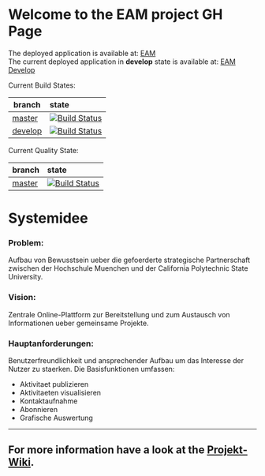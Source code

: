 # Welcome to the EAM project GH Page

The deployed application is available at: [EAM](https://tg2b-7.herokuapp.com/)<br>
The current deployed application in **develop** state is available at: [EAM Develop](https://eam-dev.herokuapp.com/)

Current Build States:

|branch|state|
|------|:-------------|
|[master](https://github.com/sweIhm/sweiproject-tg2b-7/tree/master)|[![Build Status](https://travis-ci.org/sweIhm/sweiproject-tg2b-7.svg?branch=master)](https://travis-ci.org/sweIhm/sweiproject-tg2b-7)
|[develop](https://github.com/sweIhm/sweiproject-tg2b-7/tree/develop)|[![Build Status](https://travis-ci.org/sweIhm/sweiproject-tg2b-7.svg?branch=develop)](https://travis-ci.org/sweIhm/sweiproject-tg2b-7)

Current Quality State:

|branch|state|
|------|:-------------|
|[master](https://github.com/sweIhm/sweiproject-tg2b-7/tree/master)|[![Build Status](https://sonarcloud.io/api/badges/gate?key=org.springframework:eam_tg2b-7)](https://sonarcloud.io/dashboard?id=org.springframework%3Aeam_tg2b-7)


# Systemidee

### Problem:
Aufbau von Bewusstsein ueber die gefoerderte strategische Partnerschaft zwischen der Hochschule Muenchen und der California Polytechnic State University. 

### Vision:
Zentrale Online-Plattform zur Bereitstellung und zum Austausch von Informationen ueber gemeinsame Projekte.

### Hauptanforderungen:
Benutzerfreundlichkeit und ansprechender Aufbau um das Interesse der Nutzer zu staerken. Die Basisfunktionen umfassen:
* Aktivitaet publizieren
* Aktivitaeten visualisieren
* Kontaktaufnahme
* Abonnieren
* Grafische Auswertung



-----
For more information have a look at the [Projekt-Wiki](https://github.com/sweIhm/sweiproject-tg2b-7/wiki).
----